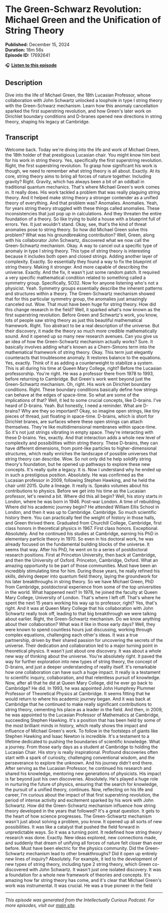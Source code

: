 # The Green-Schwarz Revolution: Michael Green and the Unification of String Theory

**Published:** December 15, 2024  
**Duration:** 18m 56s  
**Episode ID:** 17692641

🎧 **[Listen to this episode](https://intellectuallycurious.buzzsprout.com/2529712/episodes/17692641-the-green-schwarz-revolution-michael-green-and-the-unification-of-string-theory)**

## Description

Dive into the life of Michael Green, the 18th Lucasian Professor, whose collaboration with John Schwartz unlocked a loophole in type I string theory with the Green-Schwarz mechanism. Learn how this anomaly cancellation sparked the first superstring revolution, and how Green's later work on Dirichlet boundary conditions and D-branes opened new directions in string theory, shaping his legacy at Cambridge.

## Transcript

Welcome back. Today we're diving into the life and work of Michael Green, the 18th holder of that prestigious Lucasian chair. You might know him best for his work in string theory. Yes, specifically the first superstring revolution. Right, the first superstring revolution. To grasp how significant his work is though, we need to remember what string theory is all about. Exactly. At its core, string theory aims to bring all forces of nature together. Including gravity? Right. Gravity, which has always been a bit of an oddball in traditional quantum mechanics. That's where Michael Green's work comes in. It really does. His work tackled a problem that was really plaguing string theory. And it helped make string theory a stronger contender as a unified theory of everything. And that problem was? Anomalies. Anomalies. Yeah, for years string theory struggled with these things called anomalies. These inconsistencies that just pop up in calculations. And they threaten the entire foundation of a theory. So like trying to build a house with a blueprint full of errors. Yes. It just wouldn't stand. Okay, see, that's the kind of threat anomalies pose to string theory. So how did Michael Green solve this problem? What was his groundbreaking contribution? Well, Green, along with his collaborator John Schwartz, discovered what we now call the Green-Schwartz mechanism. Okay. A way to cancel out a specific type of anomaly in type I string theory. This type of string theory is interesting because it includes both open and closed strings. Adding another layer of complexity. Exactly. So essentially they found a way to fix the blueprint of string theory. Making it stronger. And more capable of describing the universe. Exactly. And the fix, it wasn't just some random patch. It required a very specific mathematical condition related to something called a symmetry group. Specifically, SO32. Now for anyone listening who's not a physicist. Yeah. Symmetry groups essentially describe the inherent patterns and structures within a theory. The Green-Schwartz mechanism showed that for this particular symmetry group, the anomalies just amazingly canceled out. Wow. That must have been huge for string theory. How did this change research in the field? Well, it sparked what's now known as the first superstring revolution. Before Green and Schwartz's work, you know, lots of people saw string theory as just this beautiful mathematical framework. Right. Too abstract to be a real description of the universe. But their discovery, it made the theory so much more credible mathematically sound. And it opened up so many new research avenues. Can you give us an idea of how the Green-Schwartz mechanism actually works? Sure. It basically involves adding what's known as a Chern-Simons term into the mathematical framework of string theory. Okay. This term just elegantly counteracts that troublesome anomaly. It restores balance to the equations. Yes, exactly. Think of it as adding a counterweight to stabilize a system. This is all during his time at Queen Mary College, right? Before the Lucasian professorship. You're right. He was a professor there from 1978 to 1993, before returning to Cambridge. But Green's work went beyond just the Green-Schwartz mechanism. Oh, right. His work on Dirichlet boundary conditions. Right. These boundary conditions basically define how strings can behave at the edges of space-time. So what are some of the implications of that? Well, it led to some crucial concepts, like D-brains. I've heard of D-brains. Yeah. But honestly, I need a reminder. What are D-brains? Why are they so important? Okay, so imagine open strings, like tiny pieces of thread, just floating in space-time. D-brains, which is short for Dirichlet branes, are surfaces where these open strings can attach themselves. They're like multidimensional membranes within space-time. So it's not just strings vibrating in empty space. They're interacting with these D-brains. Yes, exactly. And that interaction adds a whole new level of complexity and possibilities within string theory. These D-brains, they can have different dimensions, from point-like particles to higher-dimensional structures, which really enriches the landscape of possible universes that string theory can describe. Wow. So not only did he help solidify string theory's foundation, but he opened up pathways to explore these new concepts. It's really quite a legacy. It is. Now I understand why he ended up in such a prestigious position. Absolutely. He was confirmed as the Lucasian professor in 2009, following Stephen Hawking, and he held the chair until 2015. Quite a lineage. It really is. Speaks volumes about his contributions to physics. Before we get into his time as the Lucasian professor, let's rewind a bit. Where did this all begin? Well, his story starts in London, where he was born in 1946. Post-war London. A time of rebuilding. Where did his academic journey begin? He attended William Ellis School in London, and then it was up to Cambridge. Cambridge. So much scientific history there. You can practically feel the weight of history in those halls, and Green thrived there. Graduated from Churchill College, Cambridge, first class honors in theoretical physics in 1967. First class honors. Exceptional. Absolutely. And he continued his studies at Cambridge, earning his PhD in elementary particle theory in 1970. So even in his doctoral work, he was already focused on the fundamental building blocks of the universe. It seems that way. After his PhD, he went on to a series of postdoctoral research positions. First at Princeton University, then back at Cambridge, and then the University of Oxford. Princeton, Cambridge, Oxford. What an amazing opportunity to be part of those communities. Must have been an incredibly stimulating time for him. During those years, he really refined his skills, delving deeper into quantum field theory, laying the groundwork for his later breakthroughs in string theory. So we have Michael Green, PhD from Cambridge, postdoctoral experience from some of the top universities in the world. What happened next? In 1978, he joined the faculty at Queen Mary College, University of London. That's where I left off. That's where he spent the next 15 years working his way up to professor, right? Yes, that's right. And it was at Queen Mary College that his collaboration with John Schwartz really took off, leading to that big breakthrough we were talking about earlier. Right, the Green-Schwartz mechanism. Do we know anything about their collaboration? What was it like in those early days? Well, they were known to spend countless hours just discussing, working through complex equations, challenging each other's ideas. It was a true partnership, driven by their shared passion for uncovering the secrets of the universe. Their dedication and collaboration led to a major turning point in theoretical physics. It wasn't just about one discovery. It was about a whole new way of thinking about the universe. You're absolutely right. It paved the way for further exploration into new types of string theory, the concept of D-brains, and just a deeper understanding of reality itself. It's remarkable how one collaboration can have such a huge impact. It really is a testament to scientific inquiry, collaboration, and that relentless pursuit of knowledge. Now, after all that he did at Queen Mary College, did he ever go back to Cambridge? He did. In 1993, he was appointed John Humphrey Plummer Professor of Theoretical Physics at Cambridge. It seems fitting that he would return to where his academic journey began. And it was back at Cambridge that he continued to make really significant contributions to string theory, cementing his place as a leader in the field. And then, in 2009, he was appointed to the Lucasian Professor of Mathematics at Cambridge, succeeding Stephen Hawking. It's a position that has been held by some of the most brilliant minds in history, which really shows the impact and influence of Michael Green's work. To follow in the footsteps of giants like Stephen Hawking and Isaac Newton is incredible. It's a testament to a lifetime dedicated to pushing the boundaries of scientific knowledge. What a journey. From those early days as a student at Cambridge to holding the Lucasian Chair. His story is really inspirational. Profound discoveries often start with a spark of curiosity, challenging conventional wisdom, and the perseverance to explore the unknown. And his journey didn't end there. After serving as the Lucasian Professor, he continued his research and shared his knowledge, mentoring new generations of physicists. His impact is far beyond just his own discoveries. Absolutely. He's played a huge role in nurturing the future of physics, ensuring that the search for knowledge, the pursuit of a unified theory, continues. Now, reflecting on his life and career, I'm curious about the impact of that first superstring revolution, the period of intense activity and excitement sparked by his work with John Schwartz. How did the Green-Schwartz mechanism influence how string theory developed in the years that followed? It's a great question. It gets to the heart of how science progresses. The Green-Schwartz mechanism wasn't just about solving a problem, you know. It opened up all sorts of new possibilities. It was like a catalyst that pushed the field forward in unpredictable ways. So it was a turning point. It redefined how string theory research was done. Exactly. New ideas explored, new connections made, and suddenly that dream of unifying all forces of nature felt closer than ever before. Must have been electric for the physics community. Did the Green-Schwartz mechanism lead to other breakthroughs? Did it open up entirely new lines of inquiry? Absolutely. For example, it led to the development of new types of string theory, including type 2 string theory, which Green co-discovered with John Schwartz. It wasn't just one isolated discovery. It was a foundation for a whole new framework of theories and concepts. It's amazing how far string theory has come, and it's clear that Michael Green's work was instrumental. It was crucial. He was a true pioneer in the field

---
*This episode was generated from the Intellectually Curious Podcast. For more episodes, visit our [main site](https://intellectuallycurious.buzzsprout.com).*
